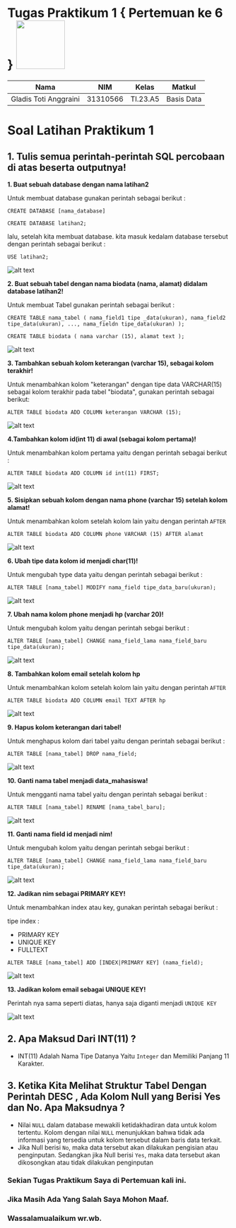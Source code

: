 # Tugas Praktikum 1 { Pertemuan ke 6 } <img src=https://qph.fs.quoracdn.net/main-qimg-648763cc041459725b62108f4fdf5b91 width="110px" >
|**Nama**|**NIM**|**Kelas**|**Matkul**|
|----|---|-----|------|
|Gladis Toti Anggraini |31310566|TI.23.A5|Basis Data|

# Soal Latihan Praktikum 1
## 1. Tulis semua perintah-perintah SQL percobaan di atas beserta outputnya!
**1. Buat sebuah database dengan nama latihan2**

Untuk membuat database gunakan perintah sebagai berikut :

`CREATE DATABASE [nama_database]`

`CREATE DATABASE latihan2;`

lalu, setelah kita membuat database. kita masuk kedalam database tersebut dengan perintah sebagai berikut :

`USE latihan2;`

![alt text](https://github.com/Gladis32/TugasPraktikum1/blob/main/ss/membuat%20database%20dengan%20nama%20latihan2.png)

**2. Buat sebuah tabel dengan nama biodata (nama, alamat) didalam database latihan2!**

Untuk membuat Tabel gunakan perintah sebagai berikut :

`CREATE TABLE nama_tabel (
    nama_field1 tipe _data(ukuran), nama_field2 tipe_data(ukuran), ..., nama_fieldn tipe_data(ukuran)
    );`

`CREATE TABLE biodata (
    nama varchar (15),
    alamat text
    );`

![alt text](https://github.com/Gladis32/TugasPraktikum1/blob/main/ss/membuat%20sebuah%20tabel%20biodata.png)

**3. Tambahkan sebuah kolom keterangan (varchar 15), sebagai kolom terakhir!**

Untuk menambahkan kolom "keterangan" dengan tipe data VARCHAR(15) sebagai kolom terakhir pada tabel "biodata", gunakan perintah sebagai berikut:

`ALTER TABLE biodata ADD COLUMN keterangan VARCHAR (15);`

![alt text](https://github.com/Gladis32/TugasPraktikum1/blob/main/ss/menambah%20sebuah%20kolom%20keterangan%20(varchar%2015).png)

**4.Tambahkan kolom id(int 11) di awal (sebagai kolom pertama)!**

Untuk menambahkan kolom pertama yaitu dengan perintah sebagai berikut :

`ALTER TABLE biodata ADD COLUMN id int(11) FIRST; `

![alt text](https://github.com/Gladis32/TugasPraktikum1/blob/main/ss/menambahkan%20kolom%20id%20(int%2011)%20di%20awal.png)

**5. Sisipkan sebuah kolom dengan nama phone (varchar 15) setelah kolom alamat!**

Untuk menambahkan kolom setelah kolom lain yaitu dengan perintah `AFTER`

`ALTER TABLE biodata ADD COLUMN phone VARCHAR (15) AFTER alamat`

![alt text](https://github.com/Gladis32/TugasPraktikum1/blob/main/ss/menambahkan%20kolom%20dengan%20nama%20phone%20(varchar%2015)%20setelah%20alamat.png)

**6. Ubah tipe data kolom id menjadi char(11)!**

Untuk mengubah type data yaitu dengan perintah sebagai berikut :

`ALTER TABLE [nama_tabel] MODIFY nama_field tipe_data_baru(ukuran);`

![alt text](https://github.com/Gladis32/TugasPraktikum1/blob/main/ss/Ubah%20tipe%20data%20kolom%20id%20menjadi%20char(11).png)

**7. Ubah nama kolom phone menjadi hp (varchar 20)!**

Untuk mengubah kolom yaitu dengan perintah sebgai berikut :

`ALTER TABLE [nama_tabel] CHANGE nama_field_lama nama_field_baru tipe_data(ukuran);`

![alt text](https://github.com/Gladis32/TugasPraktikum1/blob/main/ss/Ubah%20nama%20kolom%20phone%20menjadi%20hp%20(varchar%2020).png)

**8. Tambahkan kolom email setelah kolom hp**

Untuk menambahkan kolom setelah kolom lain yaitu dengan perintah `AFTER`

`ALTER TABLE biodata ADD COLUMN email TEXT AFTER hp`

![alt text](https://github.com/Gladis32/TugasPraktikum1/blob/main/ss/menambahkan%20kolom%20email%20setelah%20kolom%20hp.png)

**9. Hapus kolom keterangan dari tabel!**

Untuk menghapus kolom dari tabel yaitu dengan perintah sebagai berikut :

`ALTER TABLE [nama_tabel] DROP nama_field;`

![alt text](https://github.com/Gladis32/TugasPraktikum1/blob/main/ss/Hapus%20kolom%20keterangan%20dari%20tabel.png)

**10. Ganti nama tabel menjadi data_mahasiswa!**

Untuk mengganti nama tabel yaitu dengan perintah sebagai berikut :

`ALTER TABLE [nama_tabel] RENAME [nama_tabel_baru];`

![alt text](https://github.com/Gladis32/TugasPraktikum1/blob/main/ss/Ganti%20nama%20tabel%20menjadi%20data_mahasiswa.png)

**11. Ganti nama field id menjadi nim!**

Untuk mengubah kolom yaitu dengan perintah sebgai berikut :

`ALTER TABLE [nama_tabel] CHANGE nama_field_lama nama_field_baru tipe_data(ukuran);`

![alt text](https://github.com/Gladis32/TugasPraktikum1/blob/main/ss/Ganti%20nama%20field%20id%20menjadi%20nim.png)

**12. Jadikan nim sebagai PRIMARY KEY!**

Untuk menambahkan index atau key, gunakan perintah sebagai berikut :

tipe index :

- PRIMARY KEY
- UNIQUE KEY
- FULLTEXT

`ALTER TABLE [nama_tabel] ADD [INDEX|PRIMARY KEY] (nama_field);`

![alt text](https://github.com/Gladis32/TugasPraktikum1/blob/main/ss/Jadikan%20nim%20sebagai%20PRIMARY%20KEY.png)

**13. Jadikan kolom email sebagai UNIQUE KEY!**

Perintah nya sama seperti diatas, hanya saja diganti menjadi `UNIQUE KEY`

![alt text](https://github.com/Gladis32/TugasPraktikum1/blob/main/ss/Jadikan%20kolom%20email%20sebagai%20UNIQUE%20KEY.png)

## 2. Apa Maksud Dari INT(11) ?

- INT(11) Adalah Nama Tipe Datanya Yaitu `Integer` dan Memiliki Panjang 11 Karakter.

## 3. Ketika Kita Melihat Struktur Tabel Dengan Perintah DESC , Ada Kolom Null yang Berisi Yes dan No. Apa Maksudnya ?

- Nilai `NULL` dalam database mewakili ketidakhadiran data untuk kolom tertentu. Kolom dengan nilai `NULL` menunjukkan bahwa tidak ada informasi yang tersedia untuk kolom tersebut dalam baris data terkait.
- Jika Null berisi `No`, maka data tersebut akan dilakukan pengisian atau penginputan. Sedangkan jika Null berisi `Yes`, maka data tersebut akan dikosongkan atau tidak dilakukan penginputan

### Sekian Tugas Praktikum Saya di Pertemuan kali ini. 

### Jika Masih Ada Yang Salah Saya Mohon Maaf.

### Wassalamualaikum wr.wb. 
